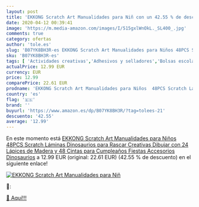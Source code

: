 ```yaml
---
layout: post
title: 'EKKONG Scratch Art Manualidades para Niñ con un 42.55 % de descuento'
date: 2020-04-12 00:39:41
image: 'https://m.media-amazon.com/images/I/515gxlWnOkL._SL400_.jpg'
comments: true
category: ofertas
author: 'tole.es'
slug: 'B07YK8BH3R-es EKKONG Scratch Art Manualidades para Niños 48PCS Scratch...'
sku: 'B07YK8BH3R-es'
tags: [ 'Actividades creativas','Adhesivos y selladores','Bolsas escolares','Bricolaje y herramientas','Cuchillos de cocina','Equipaje','Ferretería','Hogar y cocina','Juegos de cuchillos de cocina','Juguetes','Juguetes y juegos','Lápices de colores para niños','Material de escritura y dibujo para niños','Mochilas, estuches y sets escolares','Pegamentos instantáneos','Utensilios de cocina','lápices', ]
actualPrice: 12.99 EUR
currency: EUR
price: 12.99
comparePrice: 22.61 EUR
prodname: 'EKKONG Scratch Art Manualidades para Niños  48PCS Scratch Láminas Dinosaurios para Rascar Creativas Dibujar con 24 Lápices de Madera y 48 Cintas  para Cumpleaños Fiestas  Accesorios Dinosaurios'
country: 'es'
flag: '🇪🇸'
brand: ''
buyurl: 'https://www.amazon.es/dp/B07YK8BH3R/?tag=tolees-21'
descuento: '42.55'
average: '12.99'
---
```


En este momento está [EKKONG Scratch Art Manualidades para Niños  48PCS Scratch Láminas Dinosaurios para Rascar Creativas Dibujar con 24 Lápices de Madera y 48 Cintas  para Cumpleaños Fiestas  Accesorios Dinosaurios](https://www.amazon.es/dp/B07YK8BH3R/?tag=tolees-21) a 12.99 EUR (original: 22.61 EUR) (42.55 %  de descuento) en el siguiente enlace!

[![EKKONG Scratch Art Manualidades para Niñ](https://m.media-amazon.com/images/I/515gxlWnOkL._SL400_.jpg)](https://www.amazon.es/dp/B07YK8BH3R/?tag=tolees-21)

🔎:


[🛒 Aquí!!!](https://www.amazon.es/dp/B07YK8BH3R/?tag=tolees-21)
